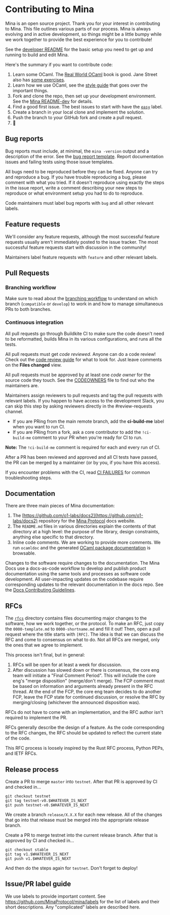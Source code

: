 # Contributing to Mina

Mina is an open source project. Thank you for your interest in contributing to
Mina. This file outlines various parts of our process. Mina is always evolving
and in active development, so things might be a little bumpy while we work
together to provide the best experience for you to contribute!

See the [developer README](README-dev.md) for the basic setup you need to get up
and running to build and edit Mina.

Here's the summary if you want to contribute code:

1. Learn some OCaml. The
   [Real World OCaml](https://dev.realworldocaml.org/toc.html) book is good.
   Jane Street also has
   [some exercises](https://github.com/janestreet/learn-ocaml-workshop).
2. Learn how we use OCaml, see the
   [style guide](https://docs.minaprotocol.com/node-developers/style-guide) that
   goes over the important things.
3. Fork and clone the repo, then set up your development environment. See the
   [Mina README-dev](README-dev.md) for details.
4. Find a good first issue. The best issues to start with have the
   [`easy`](https://github.com/MinaProtocol/mina/labels/easy) label.
5. Create a branch in your local clone and implement the solution.
6. Push the branch to your GitHub fork and create a pull request.
7. 🙌

## Bug reports

Bug reports must include, at minimal, the `mina -version` output and a
description of the error. See the
[bug report template](.github/ISSUE_TEMPLATE/1-BUG_REPORT.yml). Report
documentation issues and failing tests using those issue templates.

All bugs need to be reproduced before they can be fixed. Anyone can try and
reproduce a bug. If you have trouble reproducing a bug, please comment with what
you tried. If it doesn't reproduce using exactly the steps in the issue report,
write a comment describing your new steps to reproduce or what environment setup
you had to do to reproduce.

Code maintainers must label bug reports with `bug` and all other relevant
labels.

## Feature requests

We'll consider any feature requests, although the most successful feature
requests usually aren't immediately posted to the issue tracker. The most
successful feature requests start with discussion in the community!

Maintainers label feature requests with `feature` and other relevant labels.

## Pull Requests

### Branching workflow

Make sure to read about the [branching workflow](README-branching.md) to
understand on which branch (`compatible` or `develop`) to work in and how to
manage simultaneous PRs to both branches.

### Continuous integration

All pull requests go through Buildkite CI to make sure the code doesn't need to
be reformatted, builds Mina in its various configurations, and runs all the
tests.

All pull requests must get _code reviewed_. Anyone can do a code review! Check
out the
[code review guide](https://docs.minaprotocol.com/node-developers/code-review-guidelines)
for what to look for. Just leave comments on the **Files changed** view.

All pull requests must be approved by at least one _code owner_ for the source
code they touch. See the [CODEOWNERS](./CODEOWNERS) file to find out who the
maintainers are.

Maintainers assign reviewers to pull requests and tag the pull requests with
relevant labels. If you happen to have access to the development Slack, you can
skip this step by asking reviewers directly in the #review-requests channel.

- If you are PRing from the main remote branch, add the **ci-build-me** label
  when you want to run CI.
- If you are PRing from a fork, ask a core contributor to add the `!ci-build-me`
  comment to your PR when you're ready for CI to run.

**Note:** The `!ci-build-me` comment is required for each and every run of CI.

After a PR has been reviewed and approved and all CI tests have passed, the PR
can be merged by a maintainer (or by you, if you have this access).

If you encounter problems with the CI, read [CI FAILURES](README-ci-failures.md)
for common troubleshooting steps.

## Documentation

There are three main pieces of Mina documentation:

1. The [https://github.com/o1-labs/docs2](https://github.com/o1-labs/docs2)
   repository for the [Mina Protocol](https://docs.minaprotocol.com/) docs
   website.
2. The `README.md` files in various directories explain the contents of that
   directory at a high level: the purpose of the library, design constraints,
   anything else specific to that directory.
3. Inline code comments. We are working to provide more comments. We run
   `ocamldoc` and the generated
   [OCaml package documentation](https://mina-docs.storage.googleapis.com/index.html)
   is browsable.

Changes to the software require changes to the documentation. The Mina Docs use
a docs-as-code workflow to develop and publish product documentation using the
same tools and processes as software code development. All user-impacting
updates on the codebase require corresponding updates to the relevant
documentation in the docs repo. See the
[Docs Contributing Guidelines](https://github.com/o1-labs/docs2/blob/main/CONTRIBUTING.md).

## RFCs

The [`rfcs`](rfcs/) directory contains files documenting major changes to the
software, how we work together, or the protocol. To make an RFC, just copy the
`0000-template.md` to `0000-shortname.md` and fill it out! Then, open a pull
request where the title starts with `[RFC]`. The idea is that we can discuss the
RFC and come to consensus on what to do. Not all RFCs are merged, only the ones
that we agree to implement.

This process isn't final, but in general:

1. RFCs will be open for at least a week for discussion.
2. After discussion has slowed down or there is consensus, the core eng team
   will initiate a "Final Comment Period". This will include the core eng's
   "merge disposition" (merge/don't merge). The FCP comment must be based on
   information and arguments already present in the RFC thread. At the end of
   the FCP, the core eng team decides to do another FCP, leave the FCP state for
   continued discussion, or resolve the RFC by merging/closing (whichever the
   announced disposition was).

RFCs do not have to come with an implementation, and the RFC author isn't
required to implement the PR.

RFCs generally describe the design of a feature. As the code corresponding to
the RFC changes, the RFC should be updated to reflect the current state of the
code.

This RFC process is loosely inspired by the Rust RFC process, Python PEPs, and
IETF RFCs.

## Release process

Create a PR to merge `master` into `testnet`. After that PR is approved by CI
and checked in...

```
git checkout testnet
git tag testnet-v0.$WHATEVER_IS_NEXT
git push testnet-v0.$WHATEVER_IS_NEXT
```

We create a branch `release/X.X.X` for each new release. All of the changes that
go into that release must be merged into the appropriate release branch.

Create a PR to merge testnet into the current release branch. After that is
approved by CI and checked in...

```
git checkout stable
git tag v1.$WHATEVER_IS_NEXT
git push v1.$WHATEVER_IS_NEXT
```

And then do the steps again for `testnet`. Don't forget to deploy!

## Issue/PR label guide

We use labels to provide important content. See
https://github.com/MinaProtocol/mina/labels for the list of labels and their
short descriptions. Any "complicated" labels are described here.
